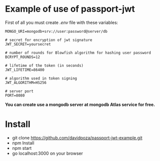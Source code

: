 Example of use of passport-jwt 
===============================

First of all you must create *.env* file with these variables:
```
MONGO_URI=mongodb+srv://user:password@server/db

# secret for encryption of jwt signature
JWT_SECRET=yoursecret

# number of rounds for Blowfish algorithm for hashing user password
BCRYPT_ROUNDS=12

# lifetime of the token (in seconds)
JWT_LIFETIME=86400

# algorithm used in token signing
JWT_ALGORITHM=HS256

# server port
PORT=8080
```
**You can create use a mongodb server at mongodb Atlas service for free.**

# Install
* git clone https://github.com/davidpoza/passport-jwt-example.git
* npm Install
* npm start
* go localhost:3000 on your browser
